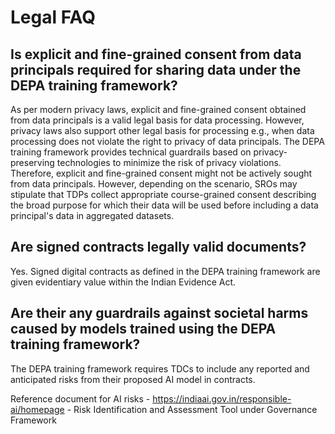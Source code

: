 # Legal FAQ

## Is explicit and fine-grained consent from data principals required for sharing data under the DEPA training framework?

As per modern privacy laws, explicit and fine-grained consent obtained from data principals is a valid legal basis for data processing. However, privacy laws also support other legal basis for processing e.g., when data processing does not violate the right to privacy of data principals. The DEPA training framework provides technical guardrails based on privacy-preserving technologies to minimize the risk of privacy violations. Therefore, explicit and fine-grained consent might not be actively sought from data principals. However, depending on the scenario, SROs may stipulate that TDPs collect appropriate course-grained consent describing the broad purpose for which their data will be used before including a data principal's data in aggregated datasets. 

## Are signed contracts legally valid documents? 

Yes. Signed digital contracts as defined in the DEPA training framework are given evidentiary value within the Indian Evidence Act. 

## Are their any guardrails against societal harms caused by models trained using the DEPA training framework?

The DEPA training framework requires TDCs to include  any reported and anticipated risks from their proposed AI model in contracts. 

Reference document for AI risks - https://indiaai.gov.in/responsible-ai/homepage - Risk Identification and Assessment Tool under Governance Framework



